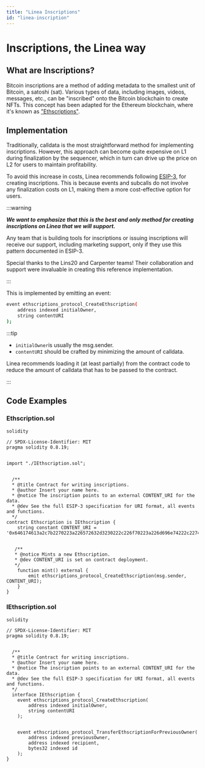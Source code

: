```yaml
---
title: "Linea Inscriptions"
id: "linea-inscription"
---
```


# Inscriptions, the Linea way

## What are Inscriptions?

Bitcoin inscriptions are a method of adding metadata to the smallest unit of Bitcoin, a satoshi (sat). Various types of data, including images, videos, messages, etc., can be "inscribed" onto the Bitcoin blockchain to create NFTs. This concept has been adapted for the Ethereum blockchain, where it's known as ["Ethscriptions"](https://docs.ethscriptions.com/overview/introducing-ethscriptions).

## Implementation

Traditionally, calldata is the most straightforward method for implementing inscriptions. However, this approach can become quite expensive on L1 during finalization by the sequencer, which in turn can drive up the price on L2 for users to maintain profitability.

To avoid this increase in costs, Linea recommends following [ESIP-3](https://docs.ethscriptions.com/esips/accepted-esips/esip-3-smart-contract-ethscription-creations), for creating inscriptions. This is because events and subcalls do not involve any finalization costs on L1, making them a more cost-effective option for users.

:::warning 

**_We want to emphasize that this is the best and only method for creating inscriptions on Linea that we will support._** 

Any team that is building tools for inscriptions or issuing inscriptions will receive our support, including marketing support, only if they use this pattern documented in ESIP-3.

Special thanks to the Lins20 and Carpenter teams! Their collaboration and support were invaluable in creating this reference implementation. 

:::

This is implemented by emitting an event:

```bash
event ethscriptions_protocol_CreateEthscription(
    address indexed initialOwner,
    string contentURI
);
```

:::tip

- `initialOwner`is usually the msg.sender.
- `contentURI` should be crafted by minimizing the amount of calldata.

Linea recommends loading it (at least partially) from the contract code to reduce the amount of calldata that has to be passed to the contract.

:::

## Code Examples

<!-- We need some more here.
- What are the addresses? List them here, and link them on important contracts page.
- Explain what these are
- Explain at a high level what you do with them
- Sample code for interacting with them, getting information from them
  - List the methods available? Is `mint` the only one? 
  - We could point to Lineascan's built-in contract interaction capabilities, etc.-->

### Ethscription.sol

```
solidity

// SPDX-License-Identifier: MIT
pragma solidity 0.8.19;


import "./IEthscription.sol";


  /**
  * @title Contract for writing inscriptions.
  * @author Insert your name here.
  * @notice The inscription points to an external CONTENT_URI for the data.
  * @dev See the full ESIP-3 specification for URI format, all events and functions.
  */
contract Ethscription is IEthscription {
    string constant CONTENT_URI = '0x646174613a2c7b2270223a226572632d3230222c226f70223a226d696e74222c227469636b223a2266616972222c22616d74223a2231303030227d';


   /**
   * @notice Mints a new Ethscription.
   * @dev CONTENT_URI is set on contract deployment.
   */
    function mint() external {
        emit ethscriptions_protocol_CreateEthscription(msg.sender, CONTENT_URI);
    }
}
```

### IEthscription.sol

```
solidity

// SPDX-License-Identifier: MIT
pragma solidity 0.8.19;


  /**
  * @title Contract for writing inscriptions.
  * @author Insert your name here.
  * @notice The inscription points to an external CONTENT_URI for the data.
  * @dev See the full ESIP-3 specification for URI format, all events and functions.
  */
  interface IEthscription {
    event ethscriptions_protocol_CreateEthscription(
        address indexed initialOwner,
        string contentURI
    );


    event ethscriptions_protocol_TransferEthscriptionForPreviousOwner(
        address indexed previousOwner,
        address indexed recipient,
        bytes32 indexed id
    );
}
```
